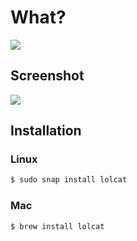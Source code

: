 # What?

![](https://github.com/busyloop/lolcat/raw/master/ass/nom.jpg)

## Screenshot

![](https://github.com/busyloop/lolcat/raw/master/ass/screenshot.png)

## Installation

### Linux

```bash
$ sudo snap install lolcat
```

### Mac

```bash
$ brew install lolcat
```


